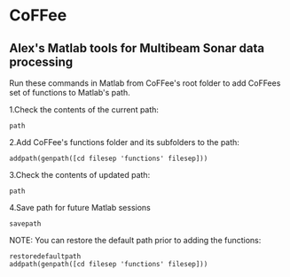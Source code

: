 # CoFFee
## Alex's Matlab tools for Multibeam Sonar data processing

Run these commands in Matlab from CoFFee's root folder to add CoFFees set of functions to Matlab's path.

1.Check the contents of the current path:

`path`

2.Add CoFFee's functions folder and its subfolders to the path:

`addpath(genpath([cd filesep 'functions' filesep]))`

3.Check the contents of updated path:

`path`

4.Save path for future Matlab sessions

`savepath`

NOTE: You can restore the default path prior to adding the functions:

```
restoredefaultpath
addpath(genpath([cd filesep 'functions' filesep]))
```